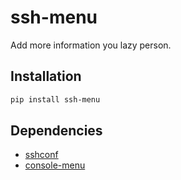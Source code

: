 # ssh-menu

Add more information you lazy person.

## Installation

```bash
pip install ssh-menu
```

## Dependencies

* [sshconf](https://pypi.org/project/sshconf/)
* [console-menu](https://pypi.org/project/console-menu/)
